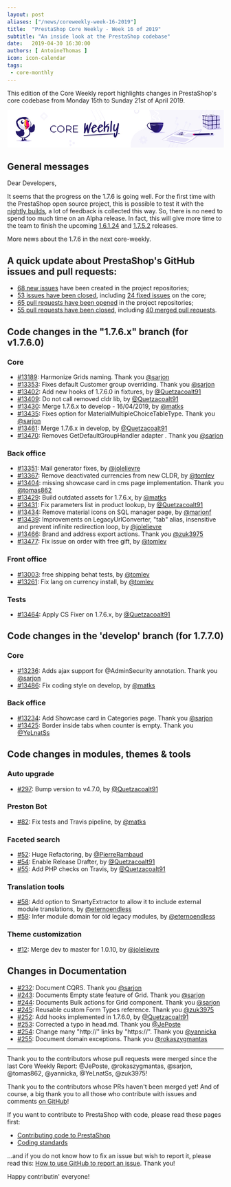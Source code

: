 ```yaml
---
layout: post
aliases: ["/news/coreweekly-week-16-2019"]
title:  "PrestaShop Core Weekly - Week 16 of 2019"
subtitle: "An inside look at the PrestaShop codebase"
date:   2019-04-30 16:30:00
authors: [ AntoineThomas ]
icon: icon-calendar
tags:
 - core-monthly
---
```


This edition of the Core Weekly report highlights changes in PrestaShop's core codebase from Monday 15th to Sunday 21st of April 2019.

![Core Weekly banner](/assets/images/2018/12/banner-core-weekly.jpg)


## General messages

Dear Developers,

It seems that the progress on the 1.7.6 is going well. For the first time with the PrestaShop open source project, this is possible to test it with the [nightly builds](https://nightly.prestashop-project.org/), a lot of feedback is collected this way. So, there is no need to spend too much time on an Alpha release. In fact, this will give more time to the team to finish the upcoming [1.6.1.24](https://github.com/PrestaShop/PrestaShop/milestone/52) and [1.7.5.2](https://github.com/PrestaShop/PrestaShop/milestone/55) releases.

More news about the 1.7.6 in the next core-weekly.


## A quick update about PrestaShop's GitHub issues and pull requests:

- [68 new issues](https://github.com/search?q=org%3APrestaShop+is%3Apublic++-repo%3Aprestashop%2Fprestashop.github.io++is%3Aissue+created%3A2019-04-15..2019-04-21) have been created in the project repositories;
- [53 issues have been closed](https://github.com/search?q=org%3APrestaShop+is%3Apublic++-repo%3Aprestashop%2Fprestashop.github.io++is%3Aissue+closed%3A2019-04-15..2019-04-21), including [24 fixed issues](https://github.com/search?q=org%3APrestaShop+is%3Apublic++-repo%3Aprestashop%2Fprestashop.github.io++is%3Aissue+label%3Afixed+closed%3A2019-04-15..2019-04-21) on the core;
- [65 pull requests have been opened](https://github.com/search?q=org%3APrestaShop+is%3Apublic++-repo%3Aprestashop%2Fprestashop.github.io++is%3Apr+created%3A2019-04-15..2019-04-21) in the project repositories;
- [55 pull requests have been closed](https://github.com/search?q=org%3APrestaShop+is%3Apublic++-repo%3Aprestashop%2Fprestashop.github.io++is%3Apr+closed%3A2019-04-15..2019-04-21), including [40 merged pull requests](https://github.com/search?q=org%3APrestaShop+is%3Apublic++-repo%3Aprestashop%2Fprestashop.github.io++is%3Apr+merged%3A2019-04-15..2019-04-21).


## Code changes in the "1.7.6.x" branch (for v1.7.6.0)

### Core

* [#13189](https://github.com/PrestaShop/PrestaShop/pull/13189): Harmonize Grids naming. Thank you [@sarjon](https://github.com/sarjon)
* [#13353](https://github.com/PrestaShop/PrestaShop/pull/13353): Fixes default Customer group overriding. Thank you [@sarjon](https://github.com/sarjon)
* [#13402](https://github.com/PrestaShop/PrestaShop/pull/13402): Add new hooks of 1.7.6.0 in fixtures, by [@Quetzacoalt91](https://github.com/Quetzacoalt91)
* [#13409](https://github.com/PrestaShop/PrestaShop/pull/13409): Do not call removed cldr lib, by [@Quetzacoalt91](https://github.com/Quetzacoalt91)
* [#13430](https://github.com/PrestaShop/PrestaShop/pull/13430): Merge 1.7.6.x to develop - 16/04/2019, by [@matks](https://github.com/matks)
* [#13435](https://github.com/PrestaShop/PrestaShop/pull/13435): Fixes option for MaterialMultipleChoiceTableType. Thank you [@sarjon](https://github.com/sarjon)
* [#13461](https://github.com/PrestaShop/PrestaShop/pull/13461): Merge 1.7.6.x in develop, by [@Quetzacoalt91](https://github.com/Quetzacoalt91)
* [#13470](https://github.com/PrestaShop/PrestaShop/pull/13470): Removes GetDefaultGroupHandler adapter . Thank you [@sarjon](https://github.com/sarjon)


### Back office

* [#13351](https://github.com/PrestaShop/PrestaShop/pull/13351): Mail generator fixes, by [@jolelievre](https://github.com/jolelievre)
* [#13367](https://github.com/PrestaShop/PrestaShop/pull/13367): Remove deactivated currencies from new CLDR, by [@tomlev](https://github.com/tomlev)
* [#13404](https://github.com/PrestaShop/PrestaShop/pull/13404): missing showcase card in cms page implementation. Thank you [@tomas862](https://github.com/tomas862)
* [#13429](https://github.com/PrestaShop/PrestaShop/pull/13429): Build outdated assets for 1.7.6.x, by [@matks](https://github.com/matks)
* [#13431](https://github.com/PrestaShop/PrestaShop/pull/13431): Fix parameters list in product lookup, by [@Quetzacoalt91](https://github.com/Quetzacoalt91)
* [#13434](https://github.com/PrestaShop/PrestaShop/pull/13434): Remove material icons on SQL manager page, by [@marionf](https://github.com/marionf)
* [#13439](https://github.com/PrestaShop/PrestaShop/pull/13439): Improvements on LegacyUrlConverter, "tab" alias, insensitive and prevent infinite redirection loop, by [@jolelievre](https://github.com/jolelievre)
* [#13466](https://github.com/PrestaShop/PrestaShop/pull/13466): Brand and address export actions. Thank you [@zuk3975](https://github.com/zuk3975)
* [#13477](https://github.com/PrestaShop/PrestaShop/pull/13477): Fix issue on order with free gift, by [@tomlev](https://github.com/tomlev)


### Front office

* [#13003](https://github.com/PrestaShop/PrestaShop/pull/13003): free shipping behat tests, by [@tomlev](https://github.com/tomlev)
* [#13261](https://github.com/PrestaShop/PrestaShop/pull/13261): Fix lang on currency install, by [@tomlev](https://github.com/tomlev)


### Tests

* [#13464](https://github.com/PrestaShop/PrestaShop/pull/13464): Apply CS Fixer on 1.7.6.x, by [@Quetzacoalt91](https://github.com/Quetzacoalt91)


## Code changes in the 'develop' branch (for 1.7.7.0)

### Core

* [#13236](https://github.com/PrestaShop/PrestaShop/pull/13236): Adds ajax support for @AdminSecurity annotation. Thank you [@sarjon](https://github.com/sarjon)
* [#13486](https://github.com/PrestaShop/PrestaShop/pull/13486): Fix coding style on develop, by [@matks](https://github.com/matks)


### Back office

* [#13234](https://github.com/PrestaShop/PrestaShop/pull/13234): Add Showcase card in Categories page. Thank you [@sarjon](https://github.com/sarjon)
* [#13425](https://github.com/PrestaShop/PrestaShop/pull/13425): Border inside tabs when counter is empty. Thank you [@YeLnatSs](https://github.com/YeLnatSs)


## Code changes in modules, themes & tools

### Auto upgrade

* [#297](https://github.com/PrestaShop/autoupgrade/pull/297): Bump version to v4.7.0, by [@Quetzacoalt91](https://github.com/Quetzacoalt91)


### Preston Bot

* [#82](https://github.com/PrestaShop/prestonbot/pull/82): Fix tests and Travis pipeline, by [@matks](https://github.com/matks)


### Faceted search

* [#52](https://github.com/PrestaShop/ps_facetedsearch/pull/52): Huge Refactoring, by [@PierreRambaud](https://github.com/PierreRambaud)
* [#54](https://github.com/PrestaShop/ps_facetedsearch/pull/54): Enable Release Drafter, by [@Quetzacoalt91](https://github.com/Quetzacoalt91)
* [#55](https://github.com/PrestaShop/ps_facetedsearch/pull/55): Add PHP checks on Travis, by [@Quetzacoalt91](https://github.com/Quetzacoalt91)


### Translation tools

* [#58](https://github.com/PrestaShop/TranslationToolsBundle/pull/58): Add option to SmartyExtractor to allow it to include external module translations, by [@eternoendless](https://github.com/eternoendless)
* [#59](https://github.com/PrestaShop/TranslationToolsBundle/pull/59): Infer module domain for old legacy modules, by [@eternoendless](https://github.com/eternoendless)


### Theme customization

* [#12](https://github.com/PrestaShop/ps_themecusto/pull/12): Merge dev to master for 1.0.10, by [@jolelievre](https://github.com/jolelievre)


## Changes in Documentation

* [#232](https://github.com/PrestaShop/docs/pull/232): Document CQRS. Thank you [@sarjon](https://github.com/sarjon)
* [#243](https://github.com/PrestaShop/docs/pull/243): Documents Empty state feature of Grid. Thank you [@sarjon](https://github.com/sarjon)
* [#244](https://github.com/PrestaShop/docs/pull/244): Documents Bulk actions for Grid component. Thank you [@sarjon](https://github.com/sarjon)
* [#245](https://github.com/PrestaShop/docs/pull/245): Reusable custom Form Types reference. Thank you [@zuk3975](https://github.com/zuk3975)
* [#252](https://github.com/PrestaShop/docs/pull/252): Add hooks implemented in 1.7.6.0, by [@Quetzacoalt91](https://github.com/Quetzacoalt91)
* [#253](https://github.com/PrestaShop/docs/pull/253): Corrected a typo in head.md. Thank you [@JePoste](https://github.com/JePoste)
* [#254](https://github.com/PrestaShop/docs/pull/254): Change many "http://" links by "https://". Thank you [@yannicka](https://github.com/yannicka)
* [#255](https://github.com/PrestaShop/docs/pull/255): Document domain exceptions. Thank you [@rokaszygmantas](https://github.com/rokaszygmantas)


<hr />

Thank you to the contributors whose pull requests were merged since the last Core Weekly Report: @JePoste, @rokaszygmantas, @sarjon, @tomas862, @yannicka, @YeLnatSs, @zuk3975!

Thank you to the contributors whose PRs haven't been merged yet! And of course, a big thank you to all those who contribute with issues and comments [on GitHub](https://github.com/PrestaShop/PrestaShop)!

If you want to contribute to PrestaShop with code, please read these pages first:

 * [Contributing code to PrestaShop](https://devdocs.prestashop.com/1.7/contribute/contribution-guidelines/)
 * [Coding standards](https://devdocs.prestashop.com/1.7/development/coding-standards/)

...and if you do not know how to fix an issue but wish to report it, please read this: [How to use GitHub to report an issue](https://devdocs.prestashop.com/1.7/contribute/contribute-reporting-issues/). Thank you!

Happy contributin' everyone!
